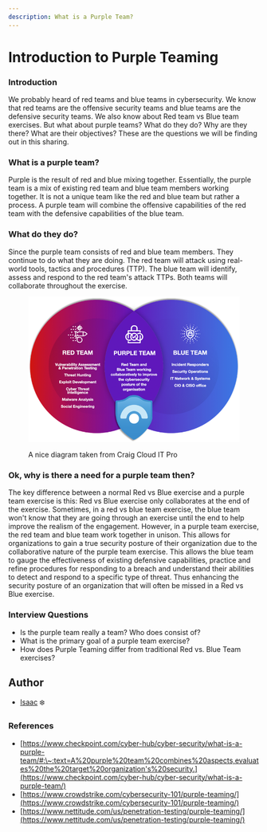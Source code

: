 ```yaml
---
description: What is a Purple Team?
---
```


# Introduction to Purple Teaming

### Introduction

We probably heard of red teams and blue teams in cybersecurity. We know that red teams are the offensive security teams and blue teams are the defensive security teams. We also know about Red team vs Blue team exercises. But what about purple teams? What do they do? Why are they there? What are their objectives? These are the questions we will be finding out in this sharing.

### What is a purple team?

Purple is the result of red and blue mixing together. Essentially, the purple team is a mix of existing red team and blue team members working together. It is not a unique team like the red and blue team but rather a process. A purple team will combine the offensive capabilities of the red team with the defensive capabilities of the blue team.&#x20;

### What do they do?

Since the purple team consists of red and blue team members. They continue to do what they are doing. The red team will attack using real-world tools, tactics and procedures (TTP). The blue team will identify, assess and respond to the red team's attack TTPs. Both teams will collaborate throughout the exercise.&#x20;

<figure><img src="../.gitbook/assets/image (2) (1).png" alt=""><figcaption><p>A nice diagram taken from Craig Cloud IT Pro</p></figcaption></figure>

### Ok, why is there a need for a purple team then?

The key difference between a normal Red vs Blue exercise and a purple team exercise is this: Red vs Blue exercise only collaborates at the end of the exercise. Sometimes, in a red vs blue team exercise, the blue team won't know that they are going through an exercise until the end to help improve the realism of the engagement. However, in a purple team exercise, the red team and blue team work together in unison. This allows for organizations to gain a true security posture of their organization due to the collaborative nature of the purple team exercise. This allows the blue team to gauge the effectiveness of existing defensive capabilities, practice and refine procedures for responding to a breach and understand their abilities to detect and respond to a specific type of threat. Thus enhancing the security posture of an organization that will often be missed in a Red vs Blue exercise.

### Interview Questions

* Is the purple team really a team? Who does consist of?
* What is the primary goal of a purple team exercise?
* How does Purple Teaming differ from traditional Red vs. Blue Team exercises?

## Author

* [Isaac](https://github.com/frostsg) :snowflake:

### References

* [https://www.checkpoint.com/cyber-hub/cyber-security/what-is-a-purple-team/#:\~:text=A%20purple%20team%20combines%20aspects,evaluates%20the%20target%20organization's%20security.](https://www.checkpoint.com/cyber-hub/cyber-security/what-is-a-purple-team/)
* [https://www.crowdstrike.com/cybersecurity-101/purple-teaming/](https://www.crowdstrike.com/cybersecurity-101/purple-teaming/)
* &#x20;[https://www.nettitude.com/us/penetration-testing/purple-teaming/](https://www.nettitude.com/us/penetration-testing/purple-teaming/)
